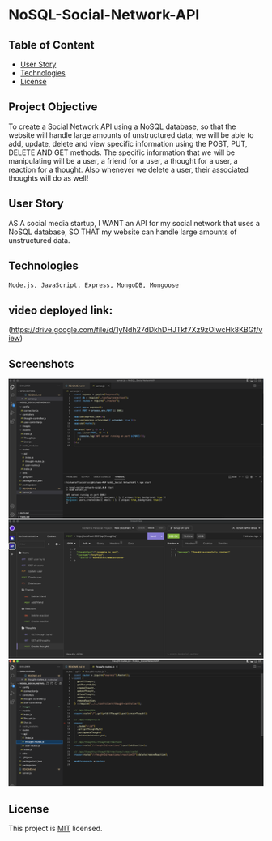 # NoSQL-Social-Network-API

## Table of Content
* [ User Story ](#User-Story)
* [ Technologies ](#Technologies)
* [ License ](#License)

## Project Objective
To create a Social Network API using a NoSQL database, so that the website will handle large amounts of unstructured data; we will be able to add, update, delete and view specific information using the POST, PUT, DELETE AND GET methods. The specific information that we will be manipulating will be a user, a friend for a user, a thought for a user, a reaction for a thought. Also whenever we delete a user, their associated thoughts will do as well! 

## User Story
AS A social media startup, I WANT an API for my social network that uses a NoSQL database, SO THAT my website can handle large amounts of unstructured data.

## Technologies 
```
Node.js, JavaScript, Express, MongoDB, Mongoose
```
## video deployed link:
(https://drive.google.com/file/d/1yNdh27dDkhDHJTkf7Xz9zOlwcHk8KBGf/view)


## Screenshots
![screenshot-1](./images/Screenshot-1.png)
![screenshot-2](./images/Screenshot-2.png)
![screenshot-3](./images/Screenshot-3.png)


## License
This project is [MIT](https://choosealicense.com/licenses/mit/) licensed.

